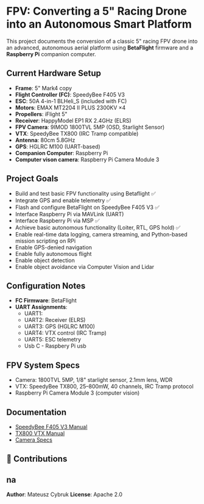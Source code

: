 # FPV: Converting a 5" Racing Drone into an Autonomous Smart Platform

This project documents the conversion of a classic 5" racing FPV drone into an advanced, autonomous aerial platform using **BetaFlight** firmware and a **Raspberry Pi** companion computer.

## Current Hardware Setup

- **Frame**: 5" Mark4 copy
- **Flight Controller (FC)**: SpeedyBee F405 V3  
- **ESC**: 50A 4-in-1 BLHeli_S (included with FC)
- **Motors**: EMAX MT2204 II PLUS 2300KV ×4
- **Propellers**: iFlight 5"
- **Receiver**: HappyModel EP1 RX 2.4GHz (ELRS)
- **FPV Camera**: 9IMOD 1800TVL 5MP (OSD, Starlight Sensor)
- **VTX**: SpeedyBee TX800 (IRC Tramp compatible)
- **Antenna**: 80cm 5.8GHz
- **GPS**: HGLRC M100 (UART-based)
- **Companion Computer**: Raspberry Pi 
- **Computer vison camera**: Raspberry Pi Camera Module 3

## Project Goals

-  Build and test basic FPV functionality using Betaflight ✅
-  Integrate GPS and enable telemetry ✅
-  Flash and configure BetaFlight on SpeedyBee F405 V3 ✅
-  Interface Raspberry Pi via MAVLink (UART)
-  Interface Raspberry Pi via MSP ✅
-  Achieve basic autonomous functionality (Loiter, RTL, GPS hold) ✅
-  Enable real-time data logging, camera streaming, and Python-based mission scripting on RPi
-  Enable GPS-denied navigation
-  Enable fully autonomous flight
-  Enable object detection
-  Enable object avoidance via Computer Vision and Lidar


## Configuration Notes

- **FC Firmware**: BetaFlight
- **UART Assignments**:
  - UART1: 
  - UART2: Receiver (ELRS)
  - UART3: GPS (HGLRC M100)
  - UART4: VTX control (IRC Tramp)
  - UART5: ESC telemetry
  - Usb C - Raspbery Pi usb



## FPV System Specs

- Camera: 1800TVL 5MP, 1/8" starlight sensor, 2.1mm lens, WDR
- VTX: SpeedyBee TX800, 25–800mW, 40 channels, IRC Tramp protocol
- Raspberry Pi Camera Module 3 (computer vision)


## Documentation

- [SpeedyBee F405 V3 Manual](docs/SpeedyBee_f405_v3_stack_manual_en.pdf)
- [TX800 VTX Manual](docs/TX800-manual_EN.pdf)
- [Camera Specs](docs/cameraSpec.txt)

## 🤝 Contributions

na
---

**Author**: Mateusz Cybruk 
**License**: Apache 2.0 

